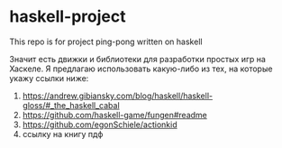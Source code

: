 # haskell-project
This repo is for project ping-pong written on haskell

Значит есть движки и библиотеки для разработки простых игр на Хаскеле. Я предлагаю использовать какую-либо из тех, на которые укажу ссылки ниже:
1. https://andrew.gibiansky.com/blog/haskell/haskell-gloss/#_the_haskell_cabal
2. https://github.com/haskell-game/fungen#readme
3. https://github.com/egonSchiele/actionkid
4. ссылку на книгу пдф


